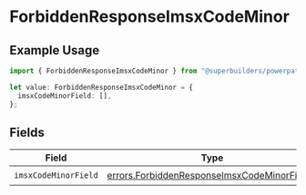 # ForbiddenResponseImsxCodeMinor

## Example Usage

```typescript
import { ForbiddenResponseImsxCodeMinor } from "@superbuilders/powerpath/models/errors";

let value: ForbiddenResponseImsxCodeMinor = {
  imsxCodeMinorField: [],
};
```

## Fields

| Field                                                                                                      | Type                                                                                                       | Required                                                                                                   | Description                                                                                                |
| ---------------------------------------------------------------------------------------------------------- | ---------------------------------------------------------------------------------------------------------- | ---------------------------------------------------------------------------------------------------------- | ---------------------------------------------------------------------------------------------------------- |
| `imsxCodeMinorField`                                                                                       | [errors.ForbiddenResponseImsxCodeMinorField](../../models/errors/forbiddenresponseimsxcodeminorfield.md)[] | :heavy_check_mark:                                                                                         | N/A                                                                                                        |